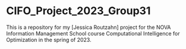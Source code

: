 # CIFO_Project_2023_Group31
This is a repository for my [Jessica Routzahn] project for the NOVA Information Management School course Computational Intelligence for Optimization in the spring of 2023. 

